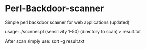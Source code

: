 # Perl-Backdoor-scanner
Simple perl backdoor scanner for web applications (updated)

usage: ./scanner.pl (sensitivity 1-50) (directory to scan) > result.txt

After scan simply use: sort -g result.txt
